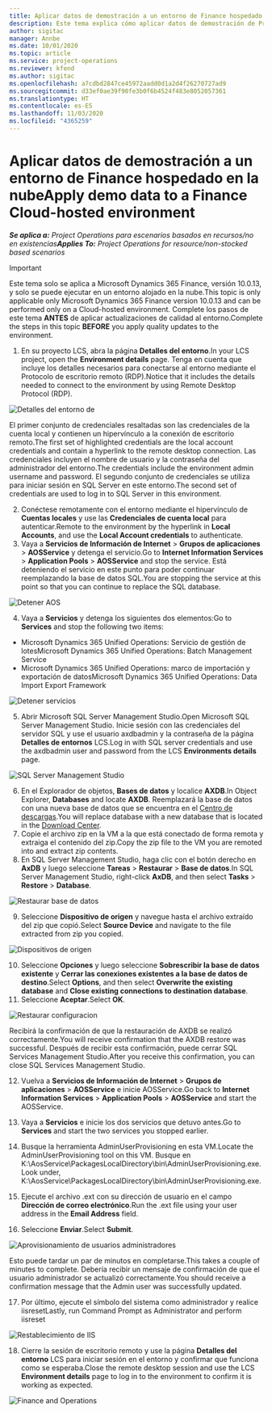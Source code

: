 ```yaml
---
title: Aplicar datos de demostración a un entorno de Finance hospedado en la nube
description: Este tema explica cómo aplicar datos de demostración de Project Operations a un entorno alojado en la nube de Dynamics 365 Finance.
author: sigitac
manager: Annbe
ms.date: 10/01/2020
ms.topic: article
ms.service: project-operations
ms.reviewer: kfend
ms.author: sigitac
ms.openlocfilehash: a7cdbd2847ce45972aadd0d1a2d4f26270727ad9
ms.sourcegitcommit: d33ef0ae39f90fe3b0f6b4524f483e8052057361
ms.translationtype: HT
ms.contentlocale: es-ES
ms.lasthandoff: 11/03/2020
ms.locfileid: "4365259"
---
```

# <a name="apply-demo-data-to-a-finance-cloud-hosted-environment"></a><span data-ttu-id="617c5-103">Aplicar datos de demostración a un entorno de Finance hospedado en la nube</span><span class="sxs-lookup"><span data-stu-id="617c5-103">Apply demo data to a Finance Cloud-hosted environment</span></span>

<span data-ttu-id="617c5-104">_**Se aplica a:** Project Operations para escenarios basados en recursos/no en existencias_</span><span class="sxs-lookup"><span data-stu-id="617c5-104">_**Applies To:** Project Operations for resource/non-stocked based scenarios_</span></span>

> [!IMPORTANT]
> <span data-ttu-id="617c5-105">Este tema solo se aplica a Microsoft Dynamics 365 Finance, versión 10.0.13, y solo se puede ejecutar en un entorno alojado en la nube.</span><span class="sxs-lookup"><span data-stu-id="617c5-105">This topic is only applicable only Microsoft Dynamics 365 Finance version 10.0.13 and can be performed only on a Cloud-hosted environment.</span></span> <span data-ttu-id="617c5-106">Complete los pasos de este tema **ANTES** de aplicar actualizaciones de calidad al entorno.</span><span class="sxs-lookup"><span data-stu-id="617c5-106">Complete the steps in this topic **BEFORE** you apply quality updates to the environment.</span></span>

1. <span data-ttu-id="617c5-107">En su proyecto LCS, abra la página **Detalles del entorno**.</span><span class="sxs-lookup"><span data-stu-id="617c5-107">In your LCS project, open the **Environment details** page.</span></span> <span data-ttu-id="617c5-108">Tenga en cuenta que incluye los detalles necesarios para conectarse al entorno mediante el Protocolo de escritorio remoto (RDP).</span><span class="sxs-lookup"><span data-stu-id="617c5-108">Notice that it includes the details needed to connect to the environment by using Remote Desktop Protocol (RDP).</span></span>

![Detalles del entorno de](./media/1EnvironmentDetails.png)

<span data-ttu-id="617c5-110">El primer conjunto de credenciales resaltadas son las credenciales de la cuenta local y contienen un hipervínculo a la conexión de escritorio remoto.</span><span class="sxs-lookup"><span data-stu-id="617c5-110">The first set of highlighted credentials are the local account credentials and contain a hyperlink to the remote desktop connection.</span></span> <span data-ttu-id="617c5-111">Las credenciales incluyen el nombre de usuario y la contraseña del administrador del entorno.</span><span class="sxs-lookup"><span data-stu-id="617c5-111">The credentials include the environment admin username and password.</span></span> <span data-ttu-id="617c5-112">El segundo conjunto de credenciales se utiliza para iniciar sesión en SQL Server en este entorno.</span><span class="sxs-lookup"><span data-stu-id="617c5-112">The second set of credentials are used to log in to SQL Server in this environment.</span></span>

2. <span data-ttu-id="617c5-113">Conéctese remotamente con el entorno mediante el hipervínculo de **Cuentas locales** y use las **Credenciales de cuenta local** para autenticar.</span><span class="sxs-lookup"><span data-stu-id="617c5-113">Remote to the environment by the hyperlink in **Local Accounts**, and use the **Local Account credentials** to authenticate.</span></span>
3. <span data-ttu-id="617c5-114">Vaya a **Servicios de Información de Internet** > **Grupos de aplicaciones** > **AOSService** y detenga el servicio.</span><span class="sxs-lookup"><span data-stu-id="617c5-114">Go to **Internet Information Services** > **Application Pools** > **AOSService** and stop the service.</span></span> <span data-ttu-id="617c5-115">Está deteniendo el servicio en este punto para poder continuar reemplazando la base de datos SQL.</span><span class="sxs-lookup"><span data-stu-id="617c5-115">You are stopping the service at this point so that you can continue to replace the SQL database.</span></span>

![Detener AOS](./media/2StopAOS.png)

4. <span data-ttu-id="617c5-117">Vaya a **Servicios** y detenga los siguientes dos elementos:</span><span class="sxs-lookup"><span data-stu-id="617c5-117">Go to **Services** and stop the following two items:</span></span>

- <span data-ttu-id="617c5-118">Microsoft Dynamics 365 Unified Operations: Servicio de gestión de lotes</span><span class="sxs-lookup"><span data-stu-id="617c5-118">Microsoft Dynamics 365 Unified Operations: Batch Management Service</span></span>
- <span data-ttu-id="617c5-119">Microsoft Dynamics 365 Unified Operations: marco de importación y exportación de datos</span><span class="sxs-lookup"><span data-stu-id="617c5-119">Microsoft Dynamics 365 Unified Operations: Data Import Export Framework</span></span>

![Detener servicios](./media/3StopServices.png)

5. <span data-ttu-id="617c5-121">Abrir Microsoft SQL Server Management Studio.</span><span class="sxs-lookup"><span data-stu-id="617c5-121">Open Microsoft SQL Server Management Studio.</span></span> <span data-ttu-id="617c5-122">Inicie sesión con las credenciales del servidor SQL y use el usuario axdbadmin y la contraseña de la página **Detalles de entornos** LCS.</span><span class="sxs-lookup"><span data-stu-id="617c5-122">Log in with SQL server credentials and use the axdbadmin user and password from the LCS **Environments details** page.</span></span>

![SQL Server Management Studio](./media/4SSMS.png)

6. <span data-ttu-id="617c5-124">En el Explorador de objetos, **Bases de datos** y localice **AXDB**.</span><span class="sxs-lookup"><span data-stu-id="617c5-124">In Object Explorer, **Databases** and locate **AXDB**.</span></span> <span data-ttu-id="617c5-125">Reemplazará la base de datos con una nueva base de datos que se encuentra en el [Centro de descargas](https://download.microsoft.com/download/1/a/3/1a314bd2-b082-4a87-abdc-1ba26c92b63d/ProjOpsDemoDataFOGARelease.zip).</span><span class="sxs-lookup"><span data-stu-id="617c5-125">You will replace database with a new database that is located in the [Download Center](https://download.microsoft.com/download/1/a/3/1a314bd2-b082-4a87-abdc-1ba26c92b63d/ProjOpsDemoDataFOGARelease.zip).</span></span> 
7. <span data-ttu-id="617c5-126">Copie el archivo zip en la VM a la que está conectado de forma remota y extraiga el contenido del zip.</span><span class="sxs-lookup"><span data-stu-id="617c5-126">Copy the zip file to the VM you are remoted into and extract zip contents.</span></span>
8. <span data-ttu-id="617c5-127">En SQL Server Management Studio, haga clic con el botón derecho en **AxDB** y luego seleccione **Tareas** > **Restaurar** > **Base de datos**.</span><span class="sxs-lookup"><span data-stu-id="617c5-127">In SQL Server Management Studio, right-click **AxDB**, and then select **Tasks** > **Restore** > **Database**.</span></span>

![Restaurar base de datos](./media/5RestoreDatabase.png)

9. <span data-ttu-id="617c5-129">Seleccione **Dispositivo de origen** y navegue hasta el archivo extraído del zip que copió.</span><span class="sxs-lookup"><span data-stu-id="617c5-129">Select **Source Device** and navigate to the file extracted from zip you copied.</span></span>

![Dispositivos de origen](./media/6SourceDevice.png)

10. <span data-ttu-id="617c5-131">Seleccione **Opciones** y luego seleccione **Sobrescribir la base de datos existente** y **Cerrar las conexiones existentes a la base de datos de destino**.</span><span class="sxs-lookup"><span data-stu-id="617c5-131">Select **Options**, and then select **Overwrite the existing database** and **Close existing connections to destination database**.</span></span> 
11. <span data-ttu-id="617c5-132">Seleccione **Aceptar**.</span><span class="sxs-lookup"><span data-stu-id="617c5-132">Select **OK**.</span></span>

![Restaurar configuracion](./media/7RestoreSetting.png)

<span data-ttu-id="617c5-134">Recibirá la confirmación de que la restauración de AXDB se realizó correctamente.</span><span class="sxs-lookup"><span data-stu-id="617c5-134">You will receive confirmation that the AXDB restore was successful.</span></span> <span data-ttu-id="617c5-135">Después de recibir esta confirmación, puede cerrar SQL Services Management Studio.</span><span class="sxs-lookup"><span data-stu-id="617c5-135">After you receive this confirmation, you can close SQL Services Management Studio.</span></span>

12. <span data-ttu-id="617c5-136">Vuelva a **Servicios de Información de Internet** > **Grupos de aplicaciones** > **AOSService** e inicie AOSService.</span><span class="sxs-lookup"><span data-stu-id="617c5-136">Go back to **Internet Information Services** > **Application Pools** > **AOSService** and start the AOSService.</span></span>
13. <span data-ttu-id="617c5-137">Vaya a **Servicios** e inicie los dos servicios que detuvo antes.</span><span class="sxs-lookup"><span data-stu-id="617c5-137">Go to **Services** and start the two services you stopped earlier.</span></span>

14. <span data-ttu-id="617c5-138">Busque la herramienta AdminUserProvisioning en esta VM.</span><span class="sxs-lookup"><span data-stu-id="617c5-138">Locate the AdminUserProvisioning tool on this VM.</span></span> <span data-ttu-id="617c5-139">Busque en K:\AosService\PackagesLocalDirectory\bin\AdminUserProvisioning.exe.</span><span class="sxs-lookup"><span data-stu-id="617c5-139">Look under, K:\AosService\PackagesLocalDirectory\bin\AdminUserProvisioning.exe.</span></span>
15. <span data-ttu-id="617c5-140">Ejecute el archivo .ext con su dirección de usuario en el campo **Dirección de correo electrónico**.</span><span class="sxs-lookup"><span data-stu-id="617c5-140">Run the .ext file using your user address in the **Email Address** field.</span></span> 
16. <span data-ttu-id="617c5-141">Seleccione **Enviar**.</span><span class="sxs-lookup"><span data-stu-id="617c5-141">Select **Submit**.</span></span>

![Aprovisionamiento de usuarios administradores](./media/8AdminUserProvisioning.png)

<span data-ttu-id="617c5-143">Esto puede tardar un par de minutos en completarse.</span><span class="sxs-lookup"><span data-stu-id="617c5-143">This takes a couple of minutes to complete.</span></span> <span data-ttu-id="617c5-144">Debería recibir un mensaje de confirmación de que el usuario administrador se actualizó correctamente.</span><span class="sxs-lookup"><span data-stu-id="617c5-144">You should receive a confirmation message that the Admin user was successfully updated.</span></span>

17. <span data-ttu-id="617c5-145">Por último, ejecute el símbolo del sistema como administrador y realice iisreset</span><span class="sxs-lookup"><span data-stu-id="617c5-145">Lastly, run Command Prompt as Administrator and perform iisreset</span></span>

![Restablecimiento de IIS](./media/9IISReset.png)

18. <span data-ttu-id="617c5-147">Cierre la sesión de escritorio remoto y use la página **Detalles del entorno** LCS para iniciar sesión en el entorno y confirmar que funciona como se esperaba.</span><span class="sxs-lookup"><span data-stu-id="617c5-147">Close the remote desktop session and use the LCS **Environment details** page to log in to the environment to confirm it is working as expected.</span></span>

![Finance and Operations](./media/10FinanceAndOperations.png)

